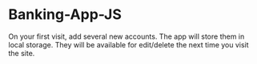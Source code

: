 # Banking-App-JS


On your first visit, add several new accounts. The app will store them in local storage. They will be available for edit/delete the next time you visit the site.
